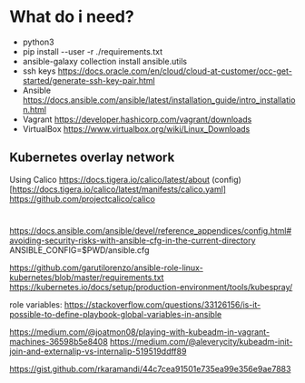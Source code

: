 # What do i need? 
 - python3 
 - pip install --user -r ./requirements.txt
 - ansible-galaxy collection install ansible.utils
 - ssh keys https://docs.oracle.com/en/cloud/cloud-at-customer/occ-get-started/generate-ssh-key-pair.html
 - Ansible https://docs.ansible.com/ansible/latest/installation_guide/intro_installation.html
 - Vagrant https://developer.hashicorp.com/vagrant/downloads
 - VirtualBox https://www.virtualbox.org/wiki/Linux_Downloads


## Kubernetes overlay network 
Using Calico https://docs.tigera.io/calico/latest/about (config)[https://docs.tigera.io/calico/latest/manifests/calico.yaml]
https://github.com/projectcalico/calico


# 

https://docs.ansible.com/ansible/devel/reference_appendices/config.html#avoiding-security-risks-with-ansible-cfg-in-the-current-directory
ANSIBLE_CONFIG=$PWD/ansible.cfg

https://github.com/garutilorenzo/ansible-role-linux-kubernetes/blob/master/requirements.txt
https://kubernetes.io/docs/setup/production-environment/tools/kubespray/

role variables: https://stackoverflow.com/questions/33126156/is-it-possible-to-define-playbook-global-variables-in-ansible

https://medium.com/@joatmon08/playing-with-kubeadm-in-vagrant-machines-36598b5e8408
https://medium.com/@aleverycity/kubeadm-init-join-and-externalip-vs-internalip-519519ddff89

https://gist.github.com/rkaramandi/44c7cea91501e735ea99e356e9ae7883